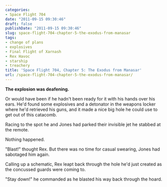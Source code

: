 ```yaml
---
categories:
- Space Flight 704
date: "2011-09-15 09:30:46"
draft: false
publishDate: "2011-09-15 09:30:46"
slug: space-flight-704-chapter-5-the-exodus-from-manasar
tags:
- change of plans
- explosives
- Final Flight of Xarnash
- Rex Havoc
- starship
- treachery
title: 'Space Flight 704, Chapter 5: The Exodus from Manasar'
url: /space-flight-704-chapter-5-the-exodus-from-manasar/
---
```

**The explosion was deafening.**

Or would have been if he hadn't been ready for it with his hands over
his ears. He'd found some explosives and a detonator in the weapons
locker where he'd retrieved his guns, and it made a nice big hole he
could use to get out of this catacomb.

Racing to the spot he and Jones had parked their invisible jet he
stabbed at the remote.

Nothing happened.

"Blast!" thought Rex. But there was no time for casual swearing, Jones
had sabotaged him again.

Calling up a schematic, Rex leapt back through the hole he'd just
created as the concussed guards were coming to.

"Stay down!" he commanded as he blasted his way back through the hoard.